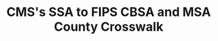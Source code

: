 ---
contributors: NBER, CMS
description: 'CMS periodically produces SSA to FIPS CBSA to county crosswalk files.
  They released a CBSA to MSA to FIPS county crosswalk as well. Some CMS data files
  have SSA state and county codes or county name rather than FIPS state and county
  codes. Jean Roth processed the data files below for greater ease of use. '
last_edit: Mon, 19 Jun 2023 16:35:44 GMT
location: https://data.nber.org/data/cbsa-msa-fips-ssa-county-crosswalk.html
open_access: 'FALSE'
shortname: cms_ssa_fips_county_crosswalk
tags:
- geography
- crosswalk
- united states
timeframe: 2005-2017
title: CMS's SSA to FIPS CBSA and MSA County Crosswalk
uuid: f5c60657-0ea0-4954-8794-ea7ebadca57c
versioning: 'TRUE'
---